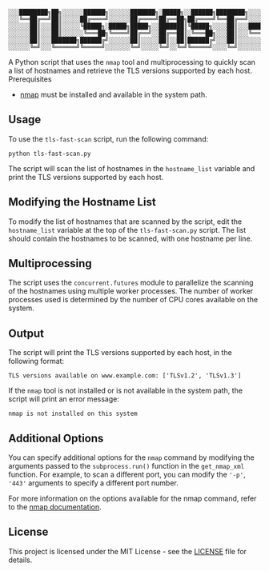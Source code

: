 ```
░░░████████╗██╗░░░░░░██████╗░░░░░░███████╗░█████╗░░██████╗████████╗░░░░░░░██████╗░█████╗░░█████╗░███╗░░██╗░░░
░░░╚══██╔══╝██║░░░░░██╔════╝░░░░░░██╔════╝██╔══██╗██╔════╝╚══██╔══╝░░░░░░██╔════╝██╔══██╗██╔══██╗████╗░██║░░░
░░░░░░██║░░░██║░░░░░╚█████╗░█████╗█████╗░░███████║╚█████╗░░░░██║░░░█████╗╚█████╗░██║░░╚═╝███████║██╔██╗██║░░░
░░░░░░██║░░░██║░░░░░░╚═══██╗╚════╝██╔══╝░░██╔══██║░╚═══██╗░░░██║░░░╚════╝░╚═══██╗██║░░██╗██╔══██║██║╚████║░░░
░░░░░░██║░░░███████╗██████╔╝░░░░░░██║░░░░░██║░░██║██████╔╝░░░██║░░░░░░░░░██████╔╝╚█████╔╝██║░░██║██║░╚███║░░░
░░░░░░╚═╝░░░╚══════╝╚═════╝░░░░░░░╚═╝░░░░░╚═╝░░╚═╝╚═════╝░░░░╚═╝░░░░░░░░░╚═════╝░░╚════╝░╚═╝░░╚═╝╚═╝░░╚══╝░░░
```

A Python script that uses the `nmap` tool and multiprocessing to quickly scan a list of hostnames and retrieve the TLS versions supported by each host.
Prerequisites

- [nmap](https://nmap.org/) must be installed and available in the system path.

## Usage

To use the `tls-fast-scan` script, run the following command:

```commandline
python tls-fast-scan.py
```

The script will scan the list of hostnames in the `hostname_list` variable and print the TLS versions supported by each host.

## Modifying the Hostname List

To modify the list of hostnames that are scanned by the script, edit the `hostname_list` variable at the top of the `tls-fast-scan.py` script. The list should contain the hostnames to be scanned, with one hostname per line.

## Multiprocessing

The script uses the `concurrent.futures` module to parallelize the scanning of the hostnames using multiple worker processes. The number of worker processes used is determined by the number of CPU cores available on the system.

## Output

The script will print the TLS versions supported by each host, in the following format:

```commandline
TLS versions available on www.example.com: ['TLSv1.2', 'TLSv1.3']
```

If the `nmap` tool is not installed or is not available in the system path, the script will print an error message:

```commandline
nmap is not installed on this system
```

## Additional Options

You can specify additional options for the `nmap` command by modifying the arguments passed to the `subprocess.run()` function in the `get_nmap_xml` function. For example, to scan a different port, you can modify the `'-p'`, `'443'` arguments to specify a different port number.

For more information on the options available for the nmap command, refer to the [nmap documentation](https://nmap.org/docs.html).

## License

This project is licensed under the MIT License - see the [LICENSE](./LICENSE) file for details.
